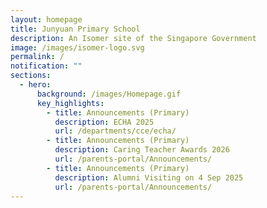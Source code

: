```yaml
---
layout: homepage
title: Junyuan Primary School
description: An Isomer site of the Singapore Government
image: /images/isomer-logo.svg
permalink: /
notification: ""
sections:
  - hero:
      background: /images/Homepage.gif
      key_highlights:
        - title: Announcements (Primary)
          description: ECHA 2025
          url: /departments/cce/echa/
        - title: Announcements (Primary)
          description: Caring Teacher Awards 2026
          url: /parents-portal/Announcements/
        - title: Announcements (Primary)
          description: Alumni Visiting on 4 Sep 2025
          url: /parents-portal/Announcements/
---
```

